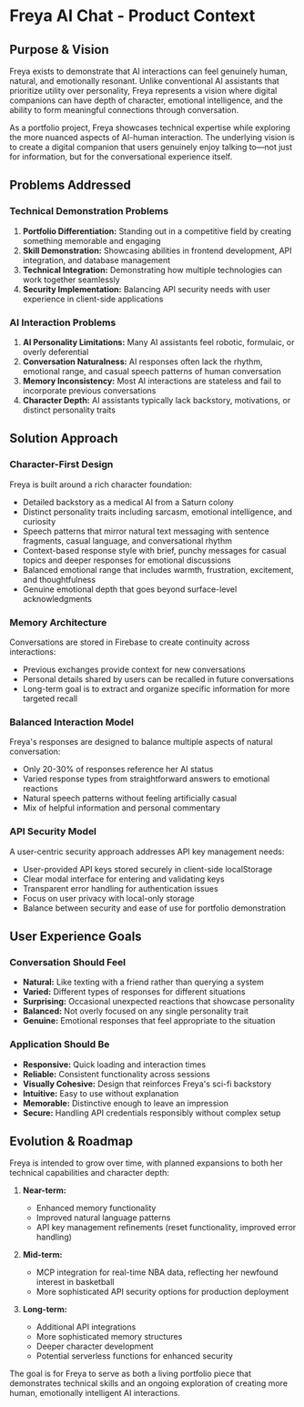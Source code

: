 # Freya AI Chat - Product Context

## Purpose & Vision
Freya exists to demonstrate that AI interactions can feel genuinely human, natural, and emotionally resonant. Unlike conventional AI assistants that prioritize utility over personality, Freya represents a vision where digital companions can have depth of character, emotional intelligence, and the ability to form meaningful connections through conversation.

As a portfolio project, Freya showcases technical expertise while exploring the more nuanced aspects of AI-human interaction. The underlying vision is to create a digital companion that users genuinely enjoy talking to—not just for information, but for the conversational experience itself.

## Problems Addressed

### Technical Demonstration Problems
1. **Portfolio Differentiation:** Standing out in a competitive field by creating something memorable and engaging
2. **Skill Demonstration:** Showcasing abilities in frontend development, API integration, and database management
3. **Technical Integration:** Demonstrating how multiple technologies can work together seamlessly
4. **Security Implementation:** Balancing API security needs with user experience in client-side applications

### AI Interaction Problems
1. **AI Personality Limitations:** Many AI assistants feel robotic, formulaic, or overly deferential
2. **Conversation Naturalness:** AI responses often lack the rhythm, emotional range, and casual speech patterns of human conversation
3. **Memory Inconsistency:** Most AI interactions are stateless and fail to incorporate previous conversations
4. **Character Depth:** AI assistants typically lack backstory, motivations, or distinct personality traits

## Solution Approach

### Character-First Design
Freya is built around a rich character foundation:
- Detailed backstory as a medical AI from a Saturn colony
- Distinct personality traits including sarcasm, emotional intelligence, and curiosity
- Speech patterns that mirror natural text messaging with sentence fragments, casual language, and conversational rhythm
- Context-based response style with brief, punchy messages for casual topics and deeper responses for emotional discussions
- Balanced emotional range that includes warmth, frustration, excitement, and thoughtfulness
- Genuine emotional depth that goes beyond surface-level acknowledgments

### Memory Architecture
Conversations are stored in Firebase to create continuity across interactions:
- Previous exchanges provide context for new conversations
- Personal details shared by users can be recalled in future conversations
- Long-term goal is to extract and organize specific information for more targeted recall

### Balanced Interaction Model
Freya's responses are designed to balance multiple aspects of natural conversation:
- Only 20-30% of responses reference her AI status
- Varied response types from straightforward answers to emotional reactions
- Natural speech patterns without feeling artificially casual
- Mix of helpful information and personal commentary

### API Security Model
A user-centric security approach addresses API key management needs:
- User-provided API keys stored securely in client-side localStorage
- Clear modal interface for entering and validating keys
- Transparent error handling for authentication issues
- Focus on user privacy with local-only storage
- Balance between security and ease of use for portfolio demonstration

## User Experience Goals

### Conversation Should Feel
- **Natural:** Like texting with a friend rather than querying a system
- **Varied:** Different types of responses for different situations
- **Surprising:** Occasional unexpected reactions that showcase personality
- **Balanced:** Not overly focused on any single personality trait
- **Genuine:** Emotional responses that feel appropriate to the situation

### Application Should Be
- **Responsive:** Quick loading and interaction times
- **Reliable:** Consistent functionality across sessions
- **Visually Cohesive:** Design that reinforces Freya's sci-fi backstory
- **Intuitive:** Easy to use without explanation
- **Memorable:** Distinctive enough to leave an impression
- **Secure:** Handling API credentials responsibly without complex setup

## Evolution & Roadmap
Freya is intended to grow over time, with planned expansions to both her technical capabilities and character depth:

1. **Near-term:** 
   - Enhanced memory functionality
   - Improved natural language patterns
   - API key management refinements (reset functionality, improved error handling)

2. **Mid-term:** 
   - MCP integration for real-time NBA data, reflecting her newfound interest in basketball
   - More sophisticated API security options for production deployment

3. **Long-term:** 
   - Additional API integrations
   - More sophisticated memory structures
   - Deeper character development
   - Potential serverless functions for enhanced security

The goal is for Freya to serve as both a living portfolio piece that demonstrates technical skills and an ongoing exploration of creating more human, emotionally intelligent AI interactions.
